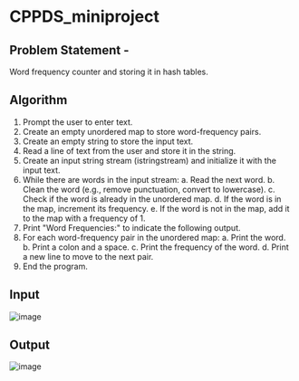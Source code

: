 # CPPDS_miniproject
## Problem Statement -
Word frequency counter and storing it in hash tables.

## Algorithm
1. Prompt the user to enter text.
2. Create an empty unordered map to store word-frequency pairs.
3. Create an empty string to store the input text.
4. Read a line of text from the user and store it in the string.
5. Create an input string stream (istringstream) and initialize it with the input text.
6. While there are words in the input stream:
   a. Read the next word.
   b. Clean the word (e.g., remove punctuation, convert to lowercase).
   c. Check if the word is already in the unordered map.
   d. If the word is in the map, increment its frequency.
   e. If the word is not in the map, add it to the map with a frequency of 1.
7. Print "Word Frequencies:" to indicate the following output.
8. For each word-frequency pair in the unordered map:
   a. Print the word.
   b. Print a colon and a space.
   c. Print the frequency of the word.
   d. Print a new line to move to the next pair.
9. End the program.

## Input
![image](https://github.com/Yaduraj01/CPPDS_miniproject/assets/110488113/c04591e3-7d96-4fc4-8cd8-2b90fc8ce1c7)


## Output
![image](https://github.com/Yaduraj01/CPPDS_miniproject/assets/110488113/46b7be68-ad0b-4704-962c-eb5c1004fca4)




